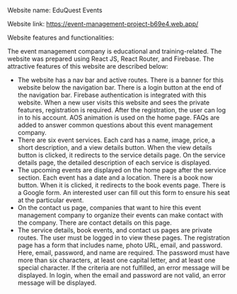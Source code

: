 
Website name: EduQuest Events

Website link: https://event-management-project-b69e4.web.app/

Website features and functionalities:

The event management company is educational and training-related. The website was prepared using React JS, React Router, and Firebase. The attractive features of this website are described below:
* The website has a nav bar and active routes. There is a banner for this website below the navigation bar. There is a login button at the end of the navigation bar. Firebase authentication is integrated with this website. When a new user visits this website and sees the private features, registration is required. After the registration, the user can log in to his account. AOS animation is used on the home page. FAQs are added to answer common questions about this event management company.
* There are six event services. Each card has a name, image, price, a short description, and a view details button. When the view details button is clicked, it redirects to the service details page. On the service details page, the detailed description of each service is displayed.
* The upcoming events are displayed on the home page after the service section. Each event has a date and a location. There is a book now button. When it is clicked, it redirects to the book events page. There is a Google form. An interested user can fill out this form to ensure his seat at the particular event.
* On the contact us page, companies that want to hire this event management company to organize their events can make contact with the company. There are contact details on this page.
* The service details, book events, and contact us pages are private routes. The user must be logged in to view these pages. The registration page has a form that includes name, photo URL, email, and password. Here, email, password, and name are required. The password must have more than six characters, at least one capital letter, and at least one special character. If the criteria are not fulfilled, an error message will be displayed. In login, when the email and password are not valid, an error message will be displayed.